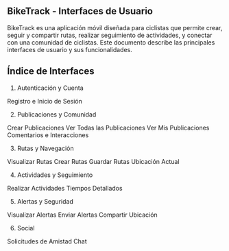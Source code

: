 ## BikeTrack - Interfaces de Usuario
BikeTrack es una aplicación móvil diseñada para ciclistas que permite crear, seguir y compartir rutas, realizar seguimiento de actividades, y conectar con una comunidad de ciclistas. 
Este documento describe las principales interfaces de usuario y sus funcionalidades.

## Índice de Interfaces

1. Autenticación y Cuenta

Registro e Inicio de Sesión

2. Publicaciones y Comunidad

Crear Publicaciones
Ver Todas las Publicaciones
Ver Mis Publicaciones
Comentarios e Interacciones

3. Rutas y Navegación

Visualizar Rutas
Crear Rutas
Guardar Rutas
Ubicación Actual

4. Actividades y Seguimiento

Realizar Actividades
Tiempos Detallados

5. Alertas y Seguridad

Visualizar Alertas
Enviar Alertas
Compartir Ubicación

6. Social

Solicitudes de Amistad
Chat
